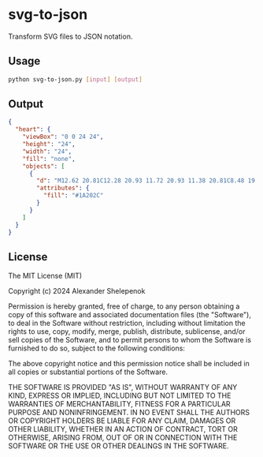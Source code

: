 # svg-to-json

Transform SVG files to JSON notation.

## Usage

```bash
python svg-to-json.py [input] [output]
```

## Output

```json
{
  "heart": {
    "viewBox": "0 0 24 24",
    "height": "24",
    "width": "24",
    "fill": "none",
    "objects": [
      {
        "d": "M12.62 20.81C12.28 20.93 11.72 20.93 11.38 20.81C8.48 19.82 2 15.69 2 8.68998C2 5.59998 4.49 3.09998 7.56 3.09998C9.38 3.09998 10.99 3.97998 12 5.33998C13.01 3.97998 14.63 3.09998 16.44 3.09998C19.51 3.09998 22 5.59998 22 8.68998C22 15.69 15.52 19.82 12.62 20.81Z",
        "attributes": {
          "fill": "#1A202C"
        }
      }
    ]
  }
}
```

## License

The MIT License (MIT)

Copyright (c) 2024 Alexander Shelepenok

Permission is hereby granted, free of charge, to any person obtaining a copy
of this software and associated documentation files (the "Software"), to deal
in the Software without restriction, including without limitation the rights
to use, copy, modify, merge, publish, distribute, sublicense, and/or sell
copies of the Software, and to permit persons to whom the Software is
furnished to do so, subject to the following conditions:

The above copyright notice and this permission notice shall be included in all
copies or substantial portions of the Software.

THE SOFTWARE IS PROVIDED "AS IS", WITHOUT WARRANTY OF ANY KIND, EXPRESS OR
IMPLIED, INCLUDING BUT NOT LIMITED TO THE WARRANTIES OF MERCHANTABILITY,
FITNESS FOR A PARTICULAR PURPOSE AND NONINFRINGEMENT. IN NO EVENT SHALL THE
AUTHORS OR COPYRIGHT HOLDERS BE LIABLE FOR ANY CLAIM, DAMAGES OR OTHER
LIABILITY, WHETHER IN AN ACTION OF CONTRACT, TORT OR OTHERWISE, ARISING FROM,
OUT OF OR IN CONNECTION WITH THE SOFTWARE OR THE USE OR OTHER DEALINGS IN THE
SOFTWARE.
